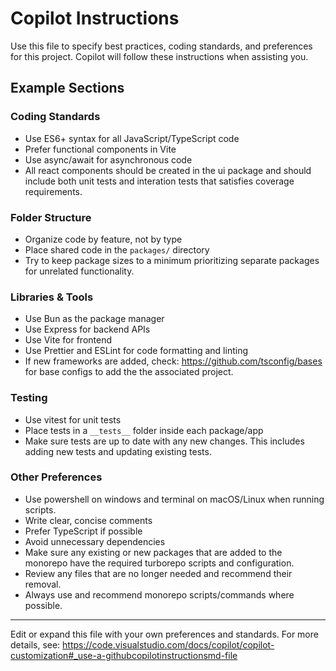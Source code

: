 # Copilot Instructions

Use this file to specify best practices, coding standards, and preferences for this project. Copilot will follow these instructions when assisting you.

## Example Sections

### Coding Standards

- Use ES6+ syntax for all JavaScript/TypeScript code
- Prefer functional components in Vite
- Use async/await for asynchronous code
- All react components should be created in the ui package and should include both unit tests and interation tests that satisfies coverage requirements.

### Folder Structure

- Organize code by feature, not by type
- Place shared code in the `packages/` directory
- Try to keep package sizes to a minimum prioritizing separate packages for unrelated functionality.

### Libraries & Tools

- Use Bun as the package manager
- Use Express for backend APIs
- Use Vite for frontend
- Use Prettier and ESLint for code formatting and linting
- If new frameworks are added, check: https://github.com/tsconfig/bases for base configs to add the the associated project.

### Testing

- Use vitest for unit tests
- Place tests in a `__tests__` folder inside each package/app
- Make sure tests are up to date with any new changes. This includes adding new tests and updating existing tests.

### Other Preferences

- Use powershell on windows and terminal on macOS/Linux when running scripts.
- Write clear, concise comments
- Prefer TypeScript if possible
- Avoid unnecessary dependencies
- Make sure any existing or new packages that are added to the monorepo have the required turborepo scripts and configuration.
- Review any files that are no longer needed and recommend their removal.
- Always use and recommend monorepo scripts/commands where possible.

---

Edit or expand this file with your own preferences and standards. For more details, see: https://code.visualstudio.com/docs/copilot/copilot-customization#_use-a-githubcopilotinstructionsmd-file
